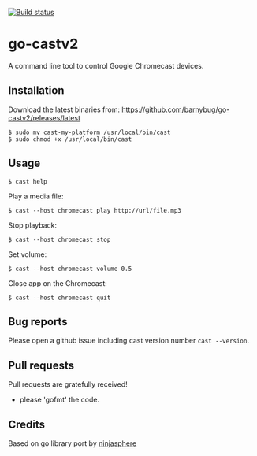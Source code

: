 [![Build status](https://secure.travis-ci.org/barnybug/go-castv2.png?branch=master)](https://secure.travis-ci.org/barnybug/go-castv2)

# go-castv2

A command line tool to control Google Chromecast devices.

## Installation

Download the latest binaries from:
https://github.com/barnybug/go-castv2/releases/latest

    $ sudo mv cast-my-platform /usr/local/bin/cast
    $ sudo chmod +x /usr/local/bin/cast

## Usage

	$ cast help

Play a media file:

	$ cast --host chromecast play http://url/file.mp3

Stop playback:

	$ cast --host chromecast stop

Set volume:

	$ cast --host chromecast volume 0.5

Close app on the Chromecast:

	$ cast --host chromecast quit

## Bug reports

Please open a github issue including cast version number `cast --version`.

## Pull requests

Pull requests are gratefully received!

- please 'gofmt' the code.

## Credits

Based on go library port by [ninjasphere](https://github.com/ninjasphere/node-castv2)
